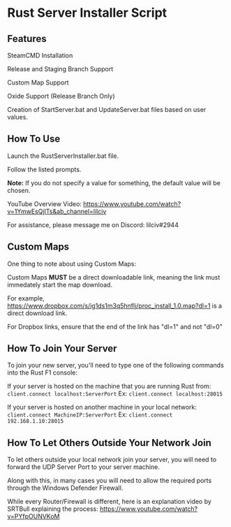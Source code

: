 # Rust Server Installer Script

## Features
SteamCMD Installation

Release and Staging Branch Support

Custom Map Support

Oxide Support (Release Branch Only)

Creation of StartServer.bat and UpdateServer.bat files based on user values.

## How To Use
Launch the RustServerInstaller.bat file.

Follow the listed prompts.

**Note:** If you do not specify a value for something, the default value will be chosen.

YouTube Overview Video: https://www.youtube.com/watch?v=1YmwEsQjITs&ab_channel=lilciv

For assistance, please message me on Discord: lilciv#2944

## Custom Maps
One thing to note about using Custom Maps:

Custom Maps **MUST** be a direct downloadable link, meaning the link must immedately start the map download.

For example, https://www.dropbox.com/s/ig1ds1m3q5hnflj/proc_install_1.0.map?dl=1 is a direct download link.

For Dropbox links, ensure that the end of the link has "dl=1" and not "dl=0"

## How To Join Your Server
To join your new server, you'll need to type one of the following commands into the Rust F1 console:

If your server is hosted on the machine that you are running Rust from: ```client.connect localhost:ServerPort``` Ex: ```client.connect localhost:28015```

If your server is hosted on another machine in your local network: ```client.connect MachineIP:ServerPort``` Ex: ```client.connect 192.168.1.10:28015```

## How To Let Others Outside Your Network Join
To let others outside your local network join your server, you will need to forward the UDP Server Port to your server machine.

Along with this, in many cases you will need to allow the required ports through the Windows Defender Firewall.

While every Router/Firewall is different, here is an explanation video by SRTBull explaining the process: https://www.youtube.com/watch?v=PYfpOUNVKoM
